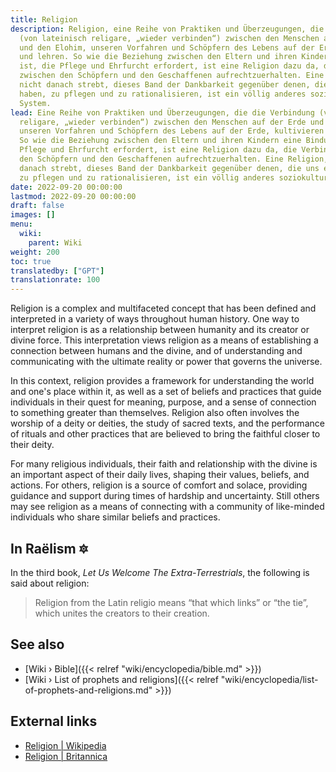```yaml
---
title: Religion
description: Religion, eine Reihe von Praktiken und Überzeugungen, die die Verbindung
  (von lateinisch religare, „wieder verbinden“) zwischen den Menschen auf der Erde
  und den Elohim, unseren Vorfahren und Schöpfern des Lebens auf der Erde, kultivieren
  und lehren. So wie die Beziehung zwischen den Eltern und ihren Kindern eine Bindung
  ist, die Pflege und Ehrfurcht erfordert, ist eine Religion dazu da, die Verbindung
  zwischen den Schöpfern und den Geschaffenen aufrechtzuerhalten. Eine Religion, die
  nicht danach strebt, dieses Band der Dankbarkeit gegenüber denen, die uns erschaffen
  haben, zu pflegen und zu rationalisieren, ist ein völlig anderes soziokulturelles
  System.
lead: Eine Reihe von Praktiken und Überzeugungen, die die Verbindung (von lateinisch
  religare, „wieder verbinden“) zwischen den Menschen auf der Erde und den Elohim,
  unseren Vorfahren und Schöpfern des Lebens auf der Erde, kultivieren und lehren.
  So wie die Beziehung zwischen den Eltern und ihren Kindern eine Bindung ist, die
  Pflege und Ehrfurcht erfordert, ist eine Religion dazu da, die Verbindung zwischen
  den Schöpfern und den Geschaffenen aufrechtzuerhalten. Eine Religion, die nicht
  danach strebt, dieses Band der Dankbarkeit gegenüber denen, die uns erschaffen haben,
  zu pflegen und zu rationalisieren, ist ein völlig anderes soziokulturelles System.
date: 2022-09-20 00:00:00
lastmod: 2022-09-20 00:00:00
draft: false
images: []
menu:
  wiki:
    parent: Wiki
weight: 200
toc: true
translatedby: ["GPT"]
translationrate: 100
---
```


Religion is a complex and multifaceted concept that has been defined and interpreted in a variety of ways throughout human history. One way to interpret religion is as a relationship between humanity and its creator or divine force. This interpretation views religion as a means of establishing a connection between humans and the divine, and of understanding and communicating with the ultimate reality or power that governs the universe.

In this context, religion provides a framework for understanding the world and one's place within it, as well as a set of beliefs and practices that guide individuals in their quest for meaning, purpose, and a sense of connection to something greater than themselves. Religion also often involves the worship of a deity or deities, the study of sacred texts, and the performance of rituals and other practices that are believed to bring the faithful closer to their deity.

For many religious individuals, their faith and relationship with the divine is an important aspect of their daily lives, shaping their values, beliefs, and actions. For others, religion is a source of comfort and solace, providing guidance and support during times of hardship and uncertainty. Still others may see religion as a means of connecting with a community of like-minded individuals who share similar beliefs and practices.

## In Raëlism 🔯

In the third book, _Let Us Welcome The Extra-Terrestrials_, the following is said about religion:

> Religion from the Latin religio means “that which links” or “the tie”, which unites the creators to their creation.

## See also

- [Wiki › Bible]({{< relref "wiki/encyclopedia/bible.md" >}})
- [Wiki › List of prophets and religions]({{< relref "wiki/encyclopedia/list-of-prophets-and-religions.md" >}})

## External links

- [Religion | Wikipedia](https://en.wikipedia.org/wiki/Religion)
- [Religion | Britannica](https://www.britannica.com/topic/religion)
